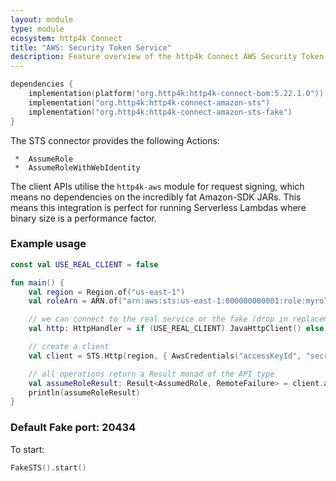 ```yaml
---
layout: module
type: module
ecosystem: http4k Connect
title: "AWS: Security Token Service"
description: Feature overview of the http4k Connect AWS Security Token Service modules
---
```


```kotlin
dependencies {
    implementation(platform("org.http4k:http4k-connect-bom:5.22.1.0"))
    implementation("org.http4k:http4k-connect-amazon-sts")
    implementation("org.http4k:http4k-connect-amazon-sts-fake")
}
```


The STS connector provides the following Actions:

     *  AssumeRole
     *  AssumeRoleWithWebIdentity

The client APIs utilise the `http4k-aws` module for request signing, which means no dependencies on the incredibly fat
Amazon-SDK JARs. This means this integration is perfect for running Serverless Lambdas where binary size is a
performance factor.

### Example usage

```kotlin
const val USE_REAL_CLIENT = false

fun main() {
    val region = Region.of("us-east-1")
    val roleArn = ARN.of("arn:aws:sts:us-east-1:000000000001:role:myrole")

    // we can connect to the real service or the fake (drop in replacement)
    val http: HttpHandler = if (USE_REAL_CLIENT) JavaHttpClient() else FakeSTS()

    // create a client
    val client = STS.Http(region, { AwsCredentials("accessKeyId", "secretKey") }, http.debug())

    // all operations return a Result monad of the API type
    val assumeRoleResult: Result<AssumedRole, RemoteFailure> = client.assumeRole(roleArn, "sessionId")
    println(assumeRoleResult)
}
```

### Default Fake port: 20434

To start:

```kotlin
FakeSTS().start()
```
